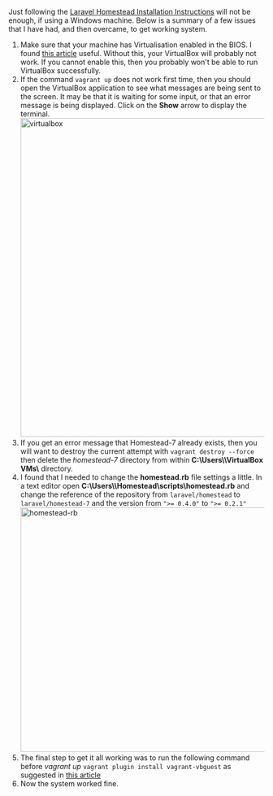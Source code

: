 Just following the <a href="https://laravel.com/docs/5.3/homestead" target="_blank">Laravel Homestead Installation Instructions</a> will not be enough, if using a Windows machine. Below is a summary of a few issues that I have had, and then overcame, to get working system.
<ol>
	<li>Make sure that your machine has Virtualisation enabled in the BIOS. I found <a href="https://access.redhat.com/documentation/en-US/Red_Hat_Enterprise_Linux/5/html/Virtualization/sect-Virtualization-Troubleshooting-Enabling_Intel_VT_and_AMD_V_virtualization_hardware_extensions_in_BIOS.html" target="_blank">this article</a> useful. Without this, your VirtualBox will probably not work. If you cannot enable this, then you probably won't be able to run VirtualBox successfully.</li>
	<li>If the command
<code>vagrant up</code>
does not work first time, then you should open the VirtualBox application to see what messages are being sent to the screen. It may be that it is waiting for some input, or that an error message is being displayed. Click on the <strong>Show</strong> arrow to display the terminal.<img class="alignnone size-full wp-image-23" src="https://nisbeti.files.wordpress.com/2016/11/virtualbox.png" alt="virtualbox" width="780" height="627" /></li>
	<li>If you get an error message that Homestead-7 already exists, then you will want to destroy the current attempt with
<code>vagrant destroy --force</code>
then delete the <em>homestead-7</em> directory from within <strong>C:\Users\\VirtualBox VMs\</strong> directory.</li>
	<li>I found that I needed to change the <strong>homestead.rb</strong> file settings a little. In a text editor open <strong>C:\Users\\Homestead\scripts\homestead.rb</strong> and change the reference of the repository from
<code>laravel/homestead</code>
to
<code>laravel/homestead-7</code>
and the version from
<code>">= 0.4.0"</code>
to
<code>">= 0.2.1"</code>
<img class="alignnone size-full wp-image-26" src="https://nisbeti.files.wordpress.com/2016/11/homestead-rb.png" alt="homestead-rb" width="786" height="481" /></li>
	<li>The final step to get it all working was to run the following command before <em>vagrant up</em>
<code>vagrant plugin install vagrant-vbguest</code>
as suggested in <a href="https://github.com/fideloper/Vaprobash/issues/92" target="_blank">this article</a></li>
	<li>Now the system worked fine.</li>
</ol>
